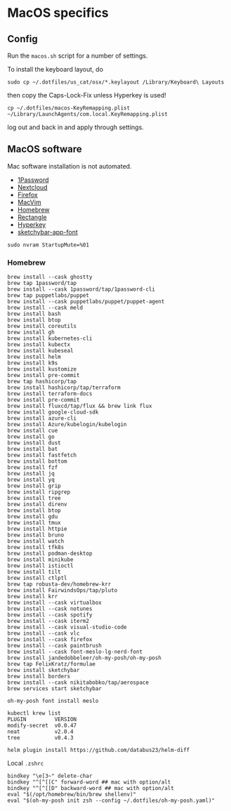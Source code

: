 # MacOS specifics

## Config

Run the `macos.sh` script for a number of settings.

To install the keyboard layout, do

```shell
sudo cp ~/.dotfiles/us_cat/osx/*.keylayout /Library/Keyboard\ Layouts
```

then copy the Caps-Lock-Fix unless Hyperkey is used!

```shell
cp ~/.dotfiles/macos-KeyRemapping.plist ~/Library/LaunchAgents/com.local.KeyRemapping.plist
```

log out and back in and apply through settings.

## MacOS software

Mac software installation is not automated.

* [1Password](https://1password.com/downloads/mac/)
* [Nextcloud](https://nextcloud.com/install/)
* [Firefox](https://www.mozilla.org/en-US/firefox/new/)
* [MacVim](https://macvim.org/)
* [Homebrew](https://brew.sh/)
* [Rectangle](https://rectangleapp.com/)
* [Hyperkey](https://hyperkey.app/)
* [sketchybar-app-font](https://github.com/kvndrsslr/sketchybar-app-font)

```shell
sudo nvram StartupMute=%01
```

### Homebrew

```shell
brew install --cask ghostty
brew tap 1password/tap
brew install --cask 1password/tap/1password-cli
brew tap puppetlabs/puppet
brew install --cask puppetlabs/puppet/puppet-agent
brew install --cask meld
brew install bash
brew install btop
brew install coreutils
brew install gh
brew install kubernetes-cli
brew install kubectx
brew install kubeseal
brew install helm
brew install k9s
brew install kustomize
brew install pre-commit
brew tap hashicorp/tap
brew install hashicorp/tap/terraform
brew install terraform-docs
brew install pre-commit
brew install fluxcd/tap/flux && brew link flux
brew install google-cloud-sdk
brew install azure-cli
brew install Azure/kubelogin/kubelogin
brew install cue
brew install go
brew install dust
brew install bat
brew install fastfetch
brew install bottom
brew install fzf
brew install jq
brew install yq
brew install grip
brew install ripgrep
brew install tree
brew install direnv
brew install btop
brew install gdu
brew install tmux
brew install httpie
brew install bruno
brew install watch
brew install tfk8s
brew install podman-desktop
brew install minikube
brew install istioctl
brew install tilt
brew install ctlptl
brew tap robusta-dev/homebrew-krr
brew install FairwindsOps/tap/pluto
brew install krr
brew install --cask virtualbox
brew install --cask notunes
brew install --cask spotify
brew install --cask iterm2
brew install --cask visual-studio-code
brew install --cask vlc
brew install --cask firefox
brew install --cask paintbrush
brew install --cask font-meslo-lg-nerd-font
brew install jandedobbeleer/oh-my-posh/oh-my-posh
brew tap FelixKratz/formulae
brew install sketchybar
brew install borders
brew install --cask nikitabobko/tap/aerospace
brew services start sketchybar
```

```shell
oh-my-posh font install meslo
```

```shell
kubectl krew list
PLUGIN         VERSION
modify-secret  v0.0.47
neat           v2.0.4
tree           v0.4.3
```

```shell
helm plugin install https://github.com/databus23/helm-diff
```

Local `.zshrc`

```shell
bindkey "\e[3~" delete-char
bindkey "^[^[[C" forward-word ## mac with option/alt
bindkey "^[^[[D" backward-word ## mac with option/alt
eval "$(/opt/homebrew/bin/brew shellenv)"
eval "$(oh-my-posh init zsh --config ~/.dotfiles/oh-my-posh.yaml)"
```
